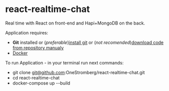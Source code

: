 # react-realtime-chat
Real time with React on front-end and Hapi+MongoDB on the back.

Application requires:
- <b>Git</b> installed or (<i>preferable</i>)[install git](https://git-scm.com/book/en/v2/Getting-Started-Installing-Git) or (<i>not recomended</i>)[download code from repository manualy](https://github.com/OneStromberg/react-realtime-chat/archive/master.zip)
- [Docker](https://www.docker.com/get-docker)

To run Application - in your terminal run next commands:
- git clone git@github.com:OneStromberg/react-realtime-chat.git
- cd react-realtime-chat
- docker-compose up --build
